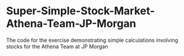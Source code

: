 # Super-Simple-Stock-Market-Athena-Team-JP-Morgan
The code for the exercise demonstrating simple calculations involving stocks for the Athena Team at JP Morgan
